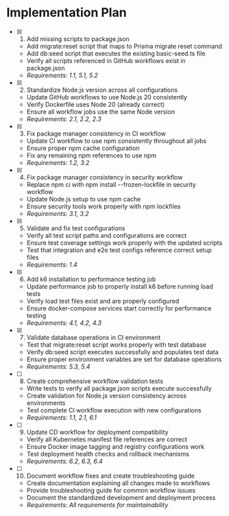 # Implementation Plan

- [x] 1. Add missing scripts to package.json
  - Add migrate:reset script that maps to Prisma migrate reset command
  - Add db:seed script that executes the existing basic-seed.ts file
  - Verify all scripts referenced in GitHub workflows exist in package.json
  - _Requirements: 1.1, 5.1, 5.2_

- [x] 2. Standardize Node.js version across all configurations
  - Update GitHub workflows to use Node.js 20 consistently
  - Verify Dockerfile uses Node 20 (already correct)
  - Ensure all workflow jobs use the same Node version
  - _Requirements: 2.1, 2.2, 2.3_

- [x] 3. Fix package manager consistency in CI workflow
  - Update CI workflow to use npm consistently throughout all jobs
  - Ensure proper npm cache configuration
  - Fix any remaining npm references to use npm
  - _Requirements: 1.2, 3.2_

- [x] 4. Fix package manager consistency in security workflow
  - Replace npm ci with npm install --frozen-lockfile in security workflow
  - Update Node.js setup to use npm cache
  - Ensure security tools work properly with npm lockfiles
  - _Requirements: 3.1, 3.2_

- [x] 5. Validate and fix test configurations
  - Verify all test script paths and configurations are correct
  - Ensure test coverage settings work properly with the updated scripts
  - Test that integration and e2e test configs reference correct setup files
  - _Requirements: 1.4_

- [x] 6. Add k6 installation to performance testing job
  - Update performance job to properly install k6 before running load tests
  - Verify load test files exist and are properly configured
  - Ensure docker-compose services start correctly for performance testing
  - _Requirements: 4.1, 4.2, 4.3_

- [x] 7. Validate database operations in CI environment
  - Test that migrate:reset script works properly with test database
  - Verify db:seed script executes successfully and populates test data
  - Ensure proper environment variables are set for database operations
  - _Requirements: 5.3, 5.4_

- [ ] 8. Create comprehensive workflow validation tests
  - Write tests to verify all package.json scripts execute successfully
  - Create validation for Node.js version consistency across environments
  - Test complete CI workflow execution with new configurations
  - _Requirements: 1.1, 2.1, 6.1_

- [ ] 9. Update CD workflow for deployment compatibility
  - Verify all Kubernetes manifest file references are correct
  - Ensure Docker image tagging and registry configurations work
  - Test deployment health checks and rollback mechanisms
  - _Requirements: 6.2, 6.3, 6.4_

- [ ] 10. Document workflow fixes and create troubleshooting guide
  - Create documentation explaining all changes made to workflows
  - Provide troubleshooting guide for common workflow issues
  - Document the standardized development and deployment process
  - _Requirements: All requirements for maintainability_
